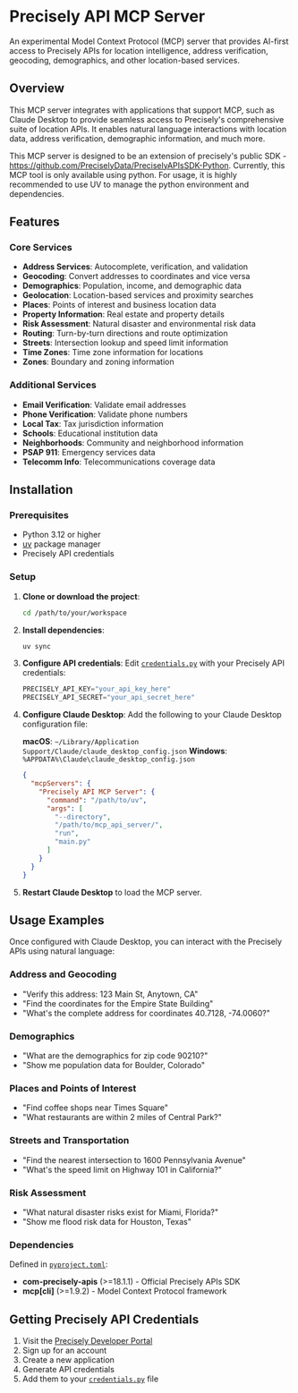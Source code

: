 # Precisely API MCP Server

An experimental Model Context Protocol (MCP) server that provides AI-first access to Precisely APIs for location intelligence, address verification, geocoding, demographics, and other location-based services.

## Overview

This MCP server integrates with applications that support MCP, such as Claude Desktop to provide seamless access to Precisely's comprehensive suite of location APIs. It enables natural language interactions with location data, address verification, demographic information, and much more.

This MCP server is designed to be an extension of precisely's public SDK - https://github.com/PreciselyData/PreciselyAPIsSDK-Python. Currently, this MCP tool is only available using python. For usage, it is highly recommended to use UV to manage the python environment and dependencies.

## Features

### Core Services

- **Address Services**: Autocomplete, verification, and validation
- **Geocoding**: Convert addresses to coordinates and vice versa
- **Demographics**: Population, income, and demographic data
- **Geolocation**: Location-based services and proximity searches
- **Places**: Points of interest and business location data
- **Property Information**: Real estate and property details
- **Risk Assessment**: Natural disaster and environmental risk data
- **Routing**: Turn-by-turn directions and route optimization
- **Streets**: Intersection lookup and speed limit information
- **Time Zones**: Time zone information for locations
- **Zones**: Boundary and zoning information

### Additional Services

- **Email Verification**: Validate email addresses
- **Phone Verification**: Validate phone numbers
- **Local Tax**: Tax jurisdiction information
- **Schools**: Educational institution data
- **Neighborhoods**: Community and neighborhood information
- **PSAP 911**: Emergency services data
- **Telecomm Info**: Telecommunications coverage data

## Installation

### Prerequisites

- Python 3.12 or higher
- [uv](https://docs.astral.sh/uv/) package manager
- Precisely API credentials

### Setup

1. **Clone or download the project**:
   ```bash
   cd /path/to/your/workspace
   ```

2. **Install dependencies**:
   ```bash
   uv sync
   ```

3. **Configure API credentials**:
   Edit [`credentials.py`](credentials.py) with your Precisely API credentials:
   ```python
   PRECISELY_API_KEY="your_api_key_here"
   PRECISELY_API_SECRET="your_api_secret_here"
   ```

4. **Configure Claude Desktop**:
   Add the following to your Claude Desktop configuration file:
   
   **macOS**: `~/Library/Application Support/Claude/claude_desktop_config.json`
   **Windows**: `%APPDATA%\Claude\claude_desktop_config.json`

   ```json
   {
     "mcpServers": {
       "Precisely API MCP Server": {
         "command": "/path/to/uv",
         "args": [
           "--directory",
           "/path/to/mcp_api_server/",
           "run",
           "main.py"
         ]
       }
     }
   }
   ```

5. **Restart Claude Desktop** to load the MCP server.

## Usage Examples

Once configured with Claude Desktop, you can interact with the Precisely APIs using natural language:

### Address and Geocoding
- "Verify this address: 123 Main St, Anytown, CA"
- "Find the coordinates for the Empire State Building"
- "What's the complete address for coordinates 40.7128, -74.0060?"

### Demographics
- "What are the demographics for zip code 90210?"
- "Show me population data for Boulder, Colorado"

### Places and Points of Interest
- "Find coffee shops near Times Square"
- "What restaurants are within 2 miles of Central Park?"

### Streets and Transportation
- "Find the nearest intersection to 1600 Pennsylvania Avenue"
- "What's the speed limit on Highway 101 in California?"

### Risk Assessment
- "What natural disaster risks exist for Miami, Florida?"
- "Show me flood risk data for Houston, Texas"


### Dependencies

Defined in [`pyproject.toml`](pyproject.toml):

- **com-precisely-apis** (>=18.1.1) - Official Precisely APIs SDK
- **mcp[cli]** (>=1.9.2) - Model Context Protocol framework


## Getting Precisely API Credentials

1. Visit the [Precisely Developer Portal](https://developer.precisely.com/)
2. Sign up for an account
3. Create a new application
4. Generate API credentials
5. Add them to your [`credentials.py`](credentials.py) file
